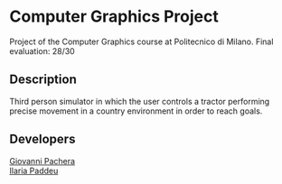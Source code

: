 # Computer Graphics Project
Project of the Computer Graphics course at Politecnico di Milano. Final evaluation: 28/30

## Description
Third person simulator in which the user controls a tractor performing precise movement in a country environment in order to reach goals.

## Developers
[Giovanni Pachera](https://github.com/giovannipachera)<br>
[Ilaria Paddeu](https://github.com/ilariapaddeu)
